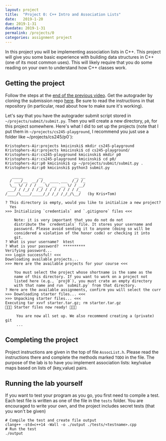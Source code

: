```yaml
---
layout: project
title:  "Project 0: C++ Intro and Association Lists"
date:   2019-1-20
due: 2019-1-31
duedate: 2019-1-31
permalink: /projects/0
categories: assignment project
---
```


In this project you will be implementing association lists in
C++. This project will give you some basic experience with building
data structures in C++ (one of its most common uses). This will likely
require that you do some reading on your own to understand how C++
classes work.

## Getting the project

Follow the steps at the [end of the previous
video](https://www.youtube.com/watch?v=w7wLvLb2qCw&t=1018s). Get the
autograder by cloning the submission repo
[here](https://github.com/kmicinski/submit). Be sure to read the
instructions in that repository (in particular, read about how to make
sure it's working).

Let's say that you have the autograder submit script stored in
`~/projects/submit/submit.py`. Then you will create a new directory,
`p0`, for this project somewhere. Here's what I did to set up the
projects (note that I put them in `~/projects/cs245-playground`, I
recommend you just use a folder like ~/projects/cs245/p0`):

```
Kristophers-Air:projects kmicinski$ mkdir cs245-playground
Kristophers-Air:projects kmicinski$ cd cs245-playground/
Kristophers-Air:cs245-playground kmicinski$ mkdir p0
Kristophers-Air:cs245-playground kmicinski$ cd p0/
Kristophers-Air:p0 kmicinski$ cp ~/projects/submit/submit.py .
Kristophers-Air:p0 kmicinski$ python3 submit.py

   _____       __              __ __
  / ___/__  __/ /_  ____ ___  /_/ /_
  \__ \/ / / / __ \/ __ `__ \/ / __/
 ___/ / /_/ / /_/ / / / / / / / /_
/____/\____/_____/_/ /_/ /_/_/\__/   (by Kris+Tom)

? This directory is empty, would you like to initialize a new project?
  Yes
>>> Initializing `credentials` and `.gitignore` files <<<

    Note: it is very important that you do not do not
    distribute the `credentials` file. It stores your username and
    password. Please avoid sending it to anyone (doing so will be
    considered a violation of the honor code) or checking it into
    git.
? What is your username?  ktest
? What is your password?  **********
Verifying password...
>>> Login successful! <<<
Downloading available projects...
>>> Here are the available projects for your course <<<

    You must select the project whose shortname is the same as the
    name of this directory. If you want to work on a project not
    listed here (e.g., `proj0`), you must crate an empty directory
    with that name and run `submit.py` from that directory.
? Here are the available assignments, confirm you will select the curr
>>> Downloading starter files... <<<
>>> Unpacking starter files... <<<
Executing tar xvvf starter.tar.gz; rm starter.tar.gz
🎉🎉🎉 Starter files now ready! 🎉🎉🎉

     You are now all set up. We also recommend creating a (private) git
     ...
```

## Completing the project

Project instructions are given in the top of file
`AssocList.h`. Please read the instructions there and complete the
methods marked `TODO` in the file. The purpose of the lab is to have
you implement association lists: key/value maps based on lists of
(key,value) pairs.

## Running the lab yourself

If you want to test your program as you go, you first need to compile
a test. Each test file is written as one of the file in the `tests`
folder. You are encouraged to write your own, and the project includes
secret tests (that you won't be given)

    # Compile the test and create file output
    clang++ -std=c++14 -Wall -o ./output ./tests/<testname>.cpp
    # Run the test
    ./output

